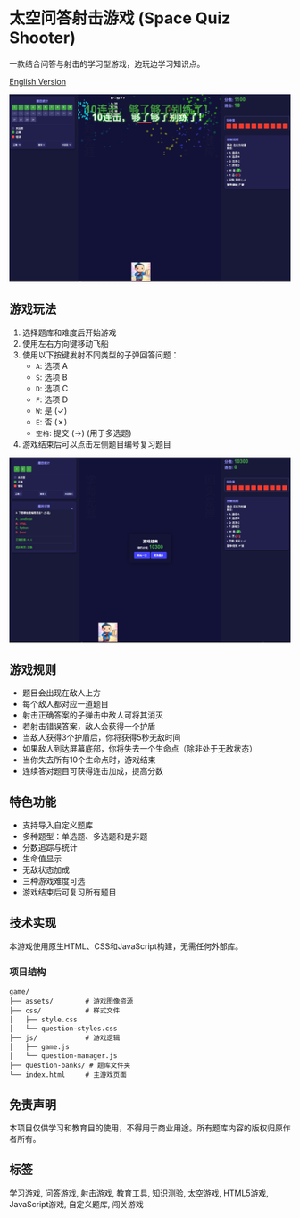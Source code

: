 # 太空问答射击游戏 (Space Quiz Shooter)

一款结合问答与射击的学习型游戏，边玩边学习知识点。

[English Version](README_EN.md)

![游戏画面](assets/learnginggame.png)

## 游戏玩法

1. 选择题库和难度后开始游戏
2. 使用左右方向键移动飞船
3. 使用以下按键发射不同类型的子弹回答问题：
   - `A`: 选项 A
   - `S`: 选项 B
   - `D`: 选项 C
   - `F`: 选项 D
   - `W`: 是 (✓)
   - `E`: 否 (✗)
   - `空格`: 提交 (→) (用于多选题)
4. 游戏结束后可以点击左侧题目编号复习题目

![题目复习](assets/questioncheck.png)

## 游戏规则

- 题目会出现在敌人上方
- 每个敌人都对应一道题目
- 射击正确答案的子弹击中敌人可将其消灭
- 若射击错误答案，敌人会获得一个护盾
- 当敌人获得3个护盾后，你将获得5秒无敌时间
- 如果敌人到达屏幕底部，你将失去一个生命点（除非处于无敌状态）
- 当你失去所有10个生命点时，游戏结束
- 连续答对题目可获得连击加成，提高分数

## 特色功能

- 支持导入自定义题库
- 多种题型：单选题、多选题和是非题
- 分数追踪与统计
- 生命值显示
- 无敌状态加成
- 三种游戏难度可选
- 游戏结束后可复习所有题目

## 技术实现

本游戏使用原生HTML、CSS和JavaScript构建，无需任何外部库。

### 项目结构

```
game/
├── assets/        # 游戏图像资源
├── css/           # 样式文件
│   ├── style.css
│   └── question-styles.css
├── js/            # 游戏逻辑
│   ├── game.js
│   └── question-manager.js
├── question-banks/ # 题库文件夹
└── index.html     # 主游戏页面
```

## 免责声明

本项目仅供学习和教育目的使用，不得用于商业用途。所有题库内容的版权归原作者所有。

## 标签

学习游戏, 问答游戏, 射击游戏, 教育工具, 知识测验, 太空游戏, HTML5游戏, JavaScript游戏, 自定义题库, 闯关游戏 